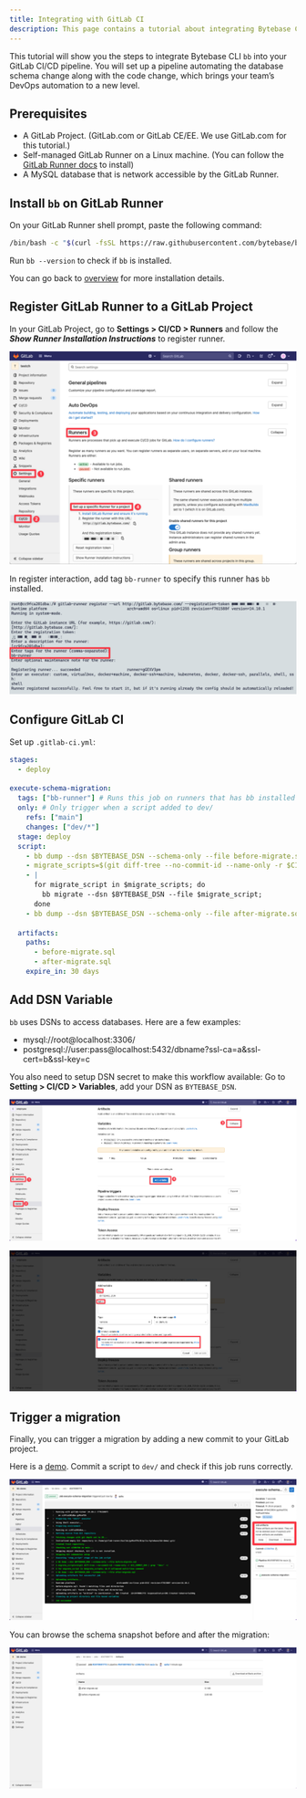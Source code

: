 ```yaml
---
title: Integrating with GitLab CI
description: This page contains a tutorial about integrating Bytebase CLI bb with GitLab CI/CD pipeline.
---
```


This tutorial will show you the steps to integrate Bytebase CLI `bb` into your GitLab CI/CD pipeline. You will set up a pipeline automating the database schema change along with the code change, which brings your team’s DevOps automation to a new level.

## Prerequisites

- A GitLab Project. (GitLab.com or GitLab CE/EE. We use GitLab.com for this tutorial.)
- Self-managed GitLab Runner on a Linux machine. (You can follow the [GitLab Runner docs](https://docs.gitlab.com/runner) to install)
- A MySQL database that is network accessible by the GitLab Runner.

## Install `bb` on GitLab Runner

On your GitLab Runner shell prompt, paste the following command:

```bash
/bin/bash -c "$(curl -fsSL https://raw.githubusercontent.com/bytebase/bytebase/HEAD/scripts/install_bb.sh)"
```

Run `bb --version` to check if `bb` is installed.

You can go back to [overview](https://www.bytebase.com/docs/cli/overview) for more installation details.

## Register GitLab Runner to a GitLab Project

In your GitLab Project, go to **Settings > CI/CD > Runners** and follow the **_Show Runner Installation Instructions_** to register runner.

![register gitlab runner](/static/docs-assets/gitlab-register-runner.png)

In register interaction, add tag `bb-runner` to specify this runner has `bb` installed.

![tag for gitlab runner](/static/docs-assets/tag-gitlab-runner.png)

## Configure GitLab CI

Set up `.gitlab-ci.yml`:

```yaml
stages:
  - deploy

execute-schema-migration:
  tags: ["bb-runner"] # Runs this job on runners that has bb installed
  only: # Only trigger when a script added to dev/
    refs: ["main"]
    changes: ["dev/*"]
  stage: deploy
  script:
    - bb dump --dsn $BYTEBASE_DSN --schema-only --file before-migrate.sql # Snapshot the schema before migration
    - migrate_scripts=$(git diff-tree --no-commit-id --name-only -r $CI_COMMIT_SHA | grep '^dev/' -) # Extract the added files
    - |
      for migrate_script in $migrate_scripts; do
        bb migrate --dsn $BYTEBASE_DSN --file $migrate_script;
      done
    - bb dump --dsn $BYTEBASE_DSN --schema-only --file after-migrate.sql # Snapshot the schema after migration

  artifacts:
    paths:
      - before-migrate.sql
      - after-migrate.sql
    expire_in: 30 days
```

## Add DSN Variable

`bb` uses DSNs to access databases. Here are a few examples:

- mysql://root@localhost:3306/
- postgresql://user:pass@localhost:5432/dbname?ssl-ca=a&ssl-cert=b&ssl-key=c

You also need to setup DSN secret to make this workflow available:
Go to **Setting > CI/CD > Variables**, add your DSN as `BYTEBASE_DSN`.

![add dsn secret](/static/docs-assets/add-gitlab-secret-1.png)

![add dsn secret](/static/docs-assets/add-gitlab-secret-2.png)

## Trigger a migration

Finally, you can trigger a migration by adding a new commit to your GitLab project.

Here is a [demo](https://gitlab.com/bytebase-sample/tutorial-bb-ci). Commit a script to `dev/` and check if this job runs correctly.

![gitlab job result](/static/docs-assets/gitlab-job-result-1.png)

You can browse the schema snapshot before and after the migration:

![gitlab job result](/static/docs-assets/gitlab-job-result-2.png)
